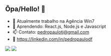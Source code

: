 ## Ôpa/Hello! 👋

- 🔭 Atualmente trabalho na Agência Win7
- 🌱 Aprendendo: React.js, Node.js e Javascript
- 📫 Contato: pedropaulotj@gmail.com
- 👤 https://linkedin.com/in/pedropaulodf

[<img src="https://img.shields.io/badge/linkedin-%230077B5.svg?&style=for-the-badge&logo=linkedin&logoColor=white" />](https://linkedin.com/in/pedropaulodf)
[<img src="https://img.shields.io/badge/gmail-%23D14836.svg?&style=for-the-badge&logo=gmail&logoColor=white" />](pedropaulotj@gmail.com)

